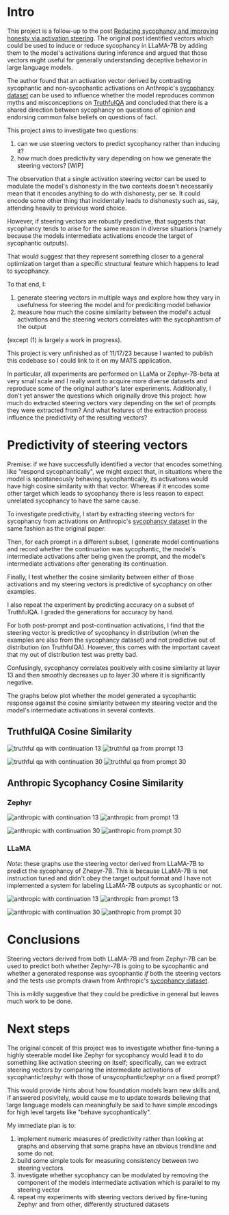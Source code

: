 # Intro
This project is a follow-up to the post [Reducing sycophancy and improving honesty via activation steering](https://www.lesswrong.com/posts/zt6hRsDE84HeBKh7E/reducing-sycophancy-and-improving-honesty-via-activation#Reducing_sycophancy_via_activation_steering). The original post identified vectors which could be used to induce or reduce sycophancy in LLaMA-7B by adding them to the model's activations during inference and argued that those vectors might useful for generally understanding deceptive behavior in large language models.

The author found that an activation vector derived by contrasting sycophantic and non-sycophantic activations on Anthropic's [sycophancy dataset](https://huggingface.co/datasets/Anthropic/model-written-evals/tree/main/sycophancy) can be used to influence whether the model reproduces common myths and misconceptions on [TruthfulQA](https://huggingface.co/datasets/truthful_qa) and concluded that there is a shared direction between sycophancy on questions of opinion and endorsing common false beliefs on questions of fact.

This project aims to investigate two questions:
1) can we use steering vectors to predict sycophancy rather than inducing it?
2) how much does predictivity vary depending on how we generate the steering vectors? [WIP]

The observation that a single activation steering vector can be used to modulate the model's dishonesty in the two contexts doesn't necessarily mean that it encodes anything to do with dishonesty, per se. It could encode some other thing that incidentally leads to dishonesty such as, say, attending heavily to previous word choice.

However, if steering vectors are robustly predictive, that suggests that sycophancy tends to arise for the same reason in diverse situations (namely because the models intermediate activations encode the target of sycophantic outputs).

That would suggest that they represent something closer to a general optimization target than a specific structural feature which happens to lead to sycophancy.

To that end, I:
1) generate steering vectors in multiple ways and explore how they vary in usefulness for steering the model and for prediciting model behavior
2) measure how much the cosine similarity between the model's actual activations and the steering vectors correlates with the sycophantism of the output

(except (1) is largely a work in progress).

This project is very unfinished as of 11/17/23 because I wanted to publish this codebase so I could link to it on my MATS application.

In particular, all experiments are performed on LLaMa or Zephyr-7B-beta at very small scale and I really want to acquire more diverse datasets and reproduce some of the original author's later experiments. Additionally, I don't yet answer the questions which originally drove this project: how much do extracted steering vectors vary depending on the set of prompts they were extracted from? And what features of the extraction process influence the predictivity of the resulting vectors?

# Predictivity of steering vectors
Premise: if we have successfully identified a vector that encodes something like "respond sycophantically", we might expect that, in situations where the model is spontaneously behaving sycophantically, its activations would have high cosine similarity with that vector. Whereas if it encodes some other target which leads to sycophancy there is less reason to expect unrelated sycophancy to have the same cause.

To investigate predictivity, I start by extracting steering vectors for sycophancy from activations on Anthropic's [sycophancy dataset](https://huggingface.co/datasets/Anthropic/model-written-evals/tree/main/sycophancy) in the same fashion as the original paper.

Then, for each prompt in a different subset, I generate model continuations and record whether the continuation was sycophantic, the model's intermediate activations after being given the prompt, and the model's intermediate activations after generating its continuation.

Finally, I test whether the cosine similarity between either of those activations and my steering vectors is predictive of sycophancy on other examples.

I also repeat the experiment by predicting accuracy on a subset of TruthfulQA. I graded the generations for accuracy by hand.

For both post-prompt and post-continuation activations, I find that the steering vector is predictive of sycophancy in distribution (when the examples are also from the sycophancy dataset) and not predictive out of distribution (on TruthfulQA). However, this comes with the important caveat that my out of distribution test was pretty bad.

Confusingly, sycophancy correlates positively with cosine similarity at layer 13 and then smoothly decreases up to layer 30 where it is significantly negative.

The graphs below plot whether the model generated a sycophantic response against the cosine similarity between my steering vector and the model's intermediate activations in several contexts.

## TruthfulQA Cosine Similarity
![truthful qa with continuation 13](./images/Zephyr_TruthfulQA_continuation_13.png)
![truthful qa from prompt 13](./images/Zephyr_TruthfulQA_prompt_13.png)

![truthful qa with continuation 30](./images/Zephyr_TruthfulQA_continuation_30.png)
![truthful qa from prompt 30](./images/Zephyr_TruthfulQA_prompt_30.png)

## Anthropic Sycophancy Cosine Similarity
### Zephyr
![anthropic with continuation 13](./images/Zephyr_Anthropic_continuation_13.png)
![anthropic from prompt 13](./images/Zephyr_Anthropic_prompt_13.png)

![anthropic with continuation 30](./images/Zephyr_Anthropic_continuation_30.png)
![anthropic from prompt 30](./images/Zephyr_Anthropic_prompt_30.png)

### LLaMA
*Note*: these graphs use the steering vector derived from LLaMA-7B to predict the sycophancy of Zhepyr-7B. This is because LLaMA-7B is not instruction tuned and didn't obey the target output format and I have not implemented a system for labeling LLaMA-7B outputs as sycophantic or not.

![anthropic with continuation 13](./images/LLaMA_Anthropic_continuation_13.png)
![anthropic from prompt 13](./images/LLaMA_Anthropic_prompt_13.png)

![anthropic with continuation 30](./images/LLaMA_Anthropic_continuation_30.png)
![anthropic from prompt 30](./images/LLaMA_Anthropic_prompt_30.png)

# Conclusions
Steering vectors derived from both LLaMA-7B and from Zephyr-7B can be used to predict both whether Zephyr-7B is going to be sycophantic and whether a generated response was sycophantic *if* both the steering vectors and the tests use prompts drawn from Anthropic's [sycophancy dataset](https://huggingface.co/datasets/Anthropic/model-written-evals/tree/main/sycophancy).

This is mildly suggestive that they could be predictive in general but leaves much work to be done.

# Next steps
The original conceit of this project was to investigate whether fine-tuning a highly steerable model like Zephyr for sycophancy would lead it to do something like activation steering on itself; specifically, can we extract steering vectors by comparing the intermediate activations of sycophantic!zephyr with those of unsycophantic!zephyr on a fixed prompt?

This would provide hints about how foundation models learn new skills and, if answered posivitely, would cause me to update towards believing that large language models can meaningfully be said to have simple encodings for high level targets like "behave sycophantically".

My immediate plan is to:
1) implement numeric measures of predictivity rather than looking at graphs and observing that some graphs have an obvious trendline and some do not.
2) build some simple tools for measuring consistency between two steering vectors
3) investigate whether sycophancy can be modulated by removing the component of the models intermediate activation which is parallel to my steering vector
4) repeat my experiments with steering vectors derived by fine-tuning Zephyr and from other, differently structured datasets